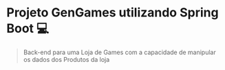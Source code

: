 # Projeto GenGames utilizando Spring Boot 💻
> Back-end para uma Loja de Games com a capacidade de manipular os dados dos Produtos da loja

